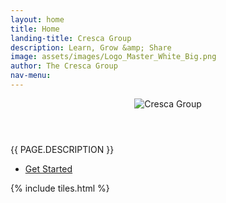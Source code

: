 ```yaml
---
layout: home
title: Home
landing-title: Cresca Group
description: Learn, Grow &amp; Share
image: assets/images/Logo_Master_White_Big.png
author: The Cresca Group
nav-menu:
---
```


<!-- Banner -->
<section id="banner" class="major">
	<div class="inner">
		<header class="major">
			<img src="{{ page.image }}" alt="Cresca Group">
		</header>
		<div class="content">
			<p style="text-transform: uppercase;">{{ page.description }}</p>
			<ul class="actions">
				<li><a href="#contact" class="button next scrolly">Get Started</a></li>
			</ul>
		</div>
	</div>
</section>

<!-- Main -->
<div id="main">

<!-- One -->
{% include tiles.html %}

</div>
